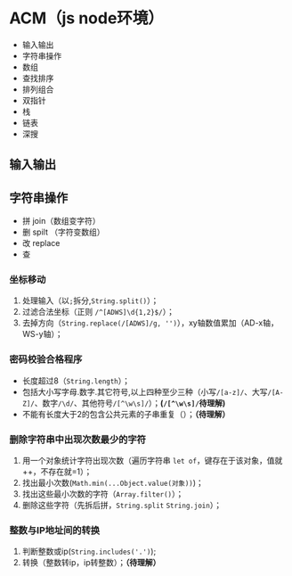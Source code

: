 # ACM（js node环境）

- 输入输出
- 字符串操作
- 数组
- 查找排序
- 排列组合
- 双指针
- 栈
- 链表
- 深搜

## 输入输出

## 字符串操作

- 拼 join（数组变字符）
- 删 spilt （字符变数组）
- 改 replace
- 查 

### 坐标移动

1. 处理输入（以`;`拆分,`String.split()`）；
2. 过滤合法坐标（正则 `/^[ADWS]\d{1,2}$/`）；
3. 去掉方向（`String.replace(/[ADWS]/g, '')`），xy轴数值累加（AD-x轴，WS-y轴）；

### 密码校验合格程序

- 长度超过8（`String.length`）；
- 包括大小写字母.数字.其它符号,以上四种至少三种（小写`/[a-z]/`、大写`/[A-Z]/`、数字`/\d/`、其他符号`/[^\w\s]/`）；**(`/[^\w\s]/`待理解)**
- 不能有长度大于2的包含公共元素的子串重复（）；**（待理解）**

### **删除字符串中出现次数最少的字符**

1. 用一个对象统计字符出现次数（遍历字符串 `let of`，键存在于该对象，值就++，不存在就=1）；
2. 找出最小次数(`Math.min(...Object.value(对象))`)；
3. 找出这些最小次数的字符（`Array.filter()`）；
4. 删除这些字符（先拆后拼，`String.split` `String.join`）；

### **整数与IP地址间的转换**

1. 判断整数或ip(`String.includes('.')`);
2. 转换（整数转ip，ip转整数）；**（待理解）**
